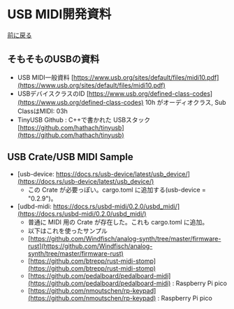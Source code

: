# USB MIDI開発資料

[前に戻る](rp-pico.md)

そもそものUSBの資料
--------------------

- USB MIDI一般資料
    [https://www.usb.org/sites/default/files/midi10.pdf](https://www.usb.org/sites/default/files/midi10.pdf)
- USBデバイスクラスのID
    [https://www.usb.org/defined-class-codes](https://www.usb.org/defined-class-codes)
    10h がオーディオクラス, Sub ClassはMIDI: 03h
- TinyUSB Github : C++で書かれた USBスタック
    [https://github.com/hathach/tinyusb](https://github.com/hathach/tinyusb)


USB Crate/USB MIDI Sample
----------------------------

- [usb-device: https://docs.rs/usb-device/latest/usb_device/](https://docs.rs/usb-device/latest/usb_device/)
    - この Crate が必要っぽい。cargo.toml に追加する(usb-device = "0.2.9")。
- [udbd-midi: https://docs.rs/usbd-midi/0.2.0/usbd_midi/](https://docs.rs/usbd-midi/0.2.0/usbd_midi/)
    - 普通に MIDI 用の Crate が存在した。これも cargo.toml に追加。
    - 以下はこれを使ったサンプル
    - [https://github.com/Windfisch/analog-synth/tree/master/firmware-rust](https://github.com/Windfisch/analog-synth/tree/master/firmware-rust)
    - [https://github.com/btrepp/rust-midi-stomp](https://github.com/btrepp/rust-midi-stomp)
    - [https://github.com/pedalboard/pedalboard-midi](https://github.com/pedalboard/pedalboard-midi) : Raspberry Pi pico
    - [https://github.com/nmoutschen/rp-keypad](https://github.com/nmoutschen/rp-keypad) : Raspberry Pi pico
